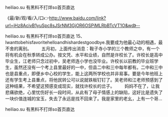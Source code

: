 heiliao.su 有黑料不打烊so首页直达

《最/新/观/看/入/口👉http://www.baidu.com/link?url=jHz8AcivB1yuSpc8sJSrNM3GjOR6OSPiMLRbBTcVT1O&wd》--

heiliao.su 有黑料不打烊so首页直达	15、Iwanttobehisfavoritehelloandhishardestgoodbye.我要成为他最心动的相遇，最不舍的离别。
	　　五月初，上面传出消息：鞍子寺小学的三个教师之中，有一个将有机会在秋季转成公办。按文凭、水平和业绩，自然是许校长了。许校长是高中毕业生，江老师只念过初中，吴老师连小学也没毕业。许校长以前教的毕业班学生，虽然还没有一个考上县里最好的一中，但县二中和三中每年都有。二中和三中也是县重点，即便乡中心校的学生，能上这两所学校也并非易事。要是今年他班上还有学生考上县重点，将他民转公可以说就铁板钉钉了。吴老师和江老师预感到了这种结果，不希望这预感变成现实，就找许校长的岔子。
　　妈妈不在了，让我悲痛欲绝，心里忧伤好长一段时间，从此有了母子情感上的缺陷，这好比是遗失了一块价值连城的宝玉，失去了永远是找不回来了。我是家里的老幺，上有一个哥...





heiliao.su 有黑料不打烊so首页直达
